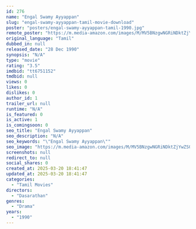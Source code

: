 ```yaml
---
id: 276
name: "Engal Swamy Ayyappan"
slug: "engal-swamy-ayyappan-tamil-movie-download"
poster: "posters/engal-swamy-ayyappan-tamil-1990.jpg"
remote_poster: "https://m.media-amazon.com/images/M/MV5BNzgwNGRiNDktZjYwZS00NDVlLThhMzQtYjFkODUxNDk0ZTRiXkEyXkFqcGdeQXVyMjA4OTI5NDQ@._V1_SX300.jpg"
original_language: "Tamil"
dubbed_in: null
released_date: "28 Dec 1990"
synopsis: "N/A"
type: "movie"
rating: "3.5"
imdbid: "tt6751152"
tmdbid: null
views: 0
likes: 0
dislikes: 0
author_id: 1
trailer_url: null
runtime: "N/A"
is_featured: 0
is_active: 1
is_comingsoon: 0
seo_title: "Engal Swamy Ayyappan"
seo_description: "N/A"
seo_keywords: "\"Engal Swamy Ayyappan\""
seo_image: "https://m.media-amazon.com/images/M/MV5BNzgwNGRiNDktZjYwZS00NDVlLThhMzQtYjFkODUxNDk0ZTRiXkEyXkFqcGdeQXVyMjA4OTI5NDQ@._V1_SX300.jpg"
screenshots: null
redirect_to: null
social_shares: 0
created_at: 2025-03-20 18:41:47
updated_at: 2025-03-20 18:41:47
categories:
  - "Tamil Movies"
directors:
  - "Dasarathan"
genres:
  - "Drama"
years:
  - "1990"
---
```

